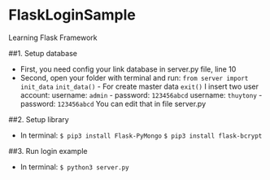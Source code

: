 # FlaskLoginSample
Learning Flask Framework

##1. Setup database
- First, you need config your link database in server.py file, line 10
- Second, open your folder with terminal and run:
`from server import init_data`
`init_data()` - For create master data
`exit()`
I insert two user account:
username: `admin` - password: `123456abcd`
username: `thuytony` - password: `123456abcd`
You can edit that in file server.py

##2. Setup library
- In terminal:
`$ pip3 install Flask-PyMongo`
`$ pip3 install flask-bcrypt`

##3. Run login example
- In terminal:
`$ python3 server.py`